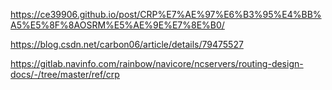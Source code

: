 https://ce39906.github.io/post/CRP%E7%AE%97%E6%B3%95%E4%BB%A5%E5%8F%8AOSRM%E5%AE%9E%E7%8E%B0/

https://blog.csdn.net/carbon06/article/details/79475527

https://gitlab.navinfo.com/rainbow/navicore/ncservers/routing-design-docs/-/tree/master/ref/crp